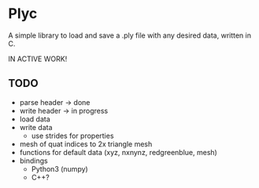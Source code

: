 # Plyc
A simple library to load and save a .ply file with any desired data, written in C.


IN ACTIVE WORK!


## TODO

+ parse header -> done
+ write header -> in progress
+ load data
+ write data
  - use strides for properties
+ mesh of quat indices to 2x triangle mesh
+ functions for default data (xyz, nxnynz, redgreenblue, mesh)
+ bindings
  - Python3 (numpy)
  - C++?
